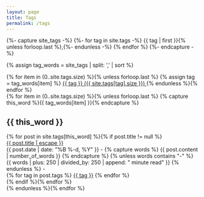 ```yaml
---
layout: page
title: Tags
permalink: /tags
---
```



{%- capture site_tags -%}
  {%- for tag in site.tags -%}
    {{ tag | first }}{% unless forloop.last %},{%- endunless -%}
  {% endfor %}
{%- endcapture -%}

{% assign tag_words = site_tags | split: ',' | sort %}

<!-- Build the Page -->

<div class="page-tags">
  {% for item in (0..site.tags.size) %}{% unless forloop.last %}
  {% assign tag = tag_words[item] %}  
    <a class="page-tag" href="/tags#{{ tag }}">{{ tag }} ({{ site.tags[tag].size }}) </a>
  {% endunless %}{% endfor %}
</div>


<!-- Posts by Tag -->
<div>
  {% for item in (0..site.tags.size) %}{% unless forloop.last %}
    {% capture this_word %}{{ tag_words[item] }}{% endcapture %}
    <div class="tag-content">
      <h2 id="{{ this_word | cgi_escape }}" class="tag-title">{{ this_word }}</h2>
      {% for post in site.tags[this_word] %}{% if post.title != null %}
        <div class="tags-post">
            <a class="post-link" href="{{ post.url | relative_url }}">
              {{ post.title | escape }}
            </a>
          <div class="post-meta">
            <span class="post-date">
              {{ post.date | date: "%B %-d, %Y" }}
            </span>
            <span class="post-divider">-</span>
            <span class="post-minutes">
              {% capture words %}
                {{ post.content | number_of_words }}
              {% endcapture %}
              {% unless words contains "-" %}
                {{ words | plus: 250 | divided_by: 250 | append: " minute read" }}
              {% endunless %}
            </span>
            <span class="post-divider">-</span>
            <div class="post-tags">
              {% for tag in post.tags %}
                <a class="post-tag" href="/tags#{{ tag }}">{{ tag }}</a>
              {% endfor %}
            </div>
          </div>
        </div>
      {% endif %}{% endfor %}
    </div>
  {% endunless %}{% endfor %}
</div>